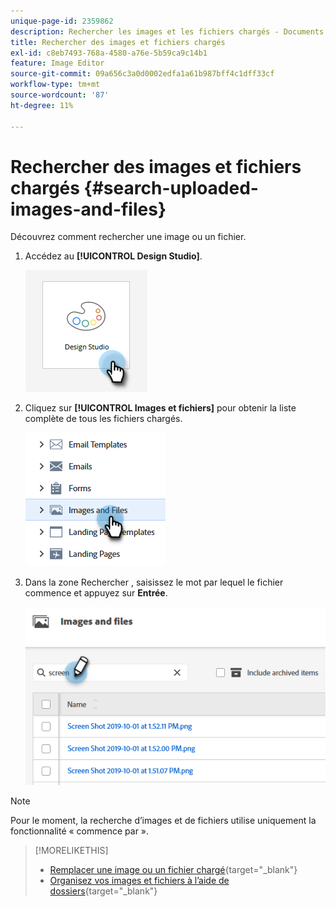 ```yaml
---
unique-page-id: 2359862
description: Rechercher les images et les fichiers chargés - Documents Marketo - Documentation du produit
title: Rechercher des images et fichiers chargés
exl-id: c8eb7493-768a-4580-a76e-5b59ca9c14b1
feature: Image Editor
source-git-commit: 09a656c3a0d0002edfa1a61b987bff4c1dff33cf
workflow-type: tm+mt
source-wordcount: '87'
ht-degree: 11%

---
```


# Rechercher des images et fichiers chargés {#search-uploaded-images-and-files}

Découvrez comment rechercher une image ou un fichier.

1. Accédez au **[!UICONTROL Design Studio]**.

   ![](assets/search-uploaded-images-and-files-1.png)

1. Cliquez sur **[!UICONTROL Images et fichiers]** pour obtenir la liste complète de tous les fichiers chargés.

   ![](assets/search-uploaded-images-and-files-2.png)

1. Dans la zone Rechercher , saisissez le mot par lequel le fichier commence et appuyez sur **Entrée**.

   ![](assets/search-uploaded-images-and-files-3.png)

>[!NOTE]
>
>Pour le moment, la recherche d’images et de fichiers utilise uniquement la fonctionnalité « commence par ».

>[!MORELIKETHIS]
>
>* [Remplacer une image ou un fichier chargé](/help/marketo/product-docs/demand-generation/images-and-files/replace-an-uploaded-image-or-file.md){target="_blank"}
>* [Organisez vos images et fichiers à l’aide de dossiers](/help/marketo/product-docs/demand-generation/images-and-files/organize-your-images-and-files-using-folders.md){target="_blank"}
